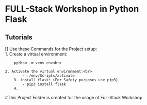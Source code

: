 <h1>FULL-Stack Workshop in Python Flask</h1>
<h2>Tutorials</h2>
    [] Use these Commands for the Project setup:<br>        1. Create a virtual environment:
        
        python -m venv env<br>

    2. Activate the virtual environment:<br>
            - ./env/Scripts/activate
        3. install flask: (For Safety purposes use pip3)
            - pip3 install flask
        4.











#This Project Folder is created for the usage of Full-Stack Workshop

